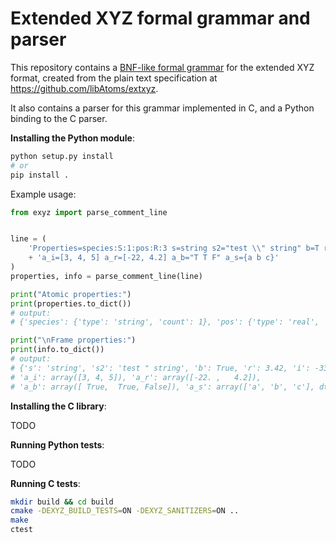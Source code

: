 # Extended XYZ formal grammar and parser

This repository contains a [BNF-like formal grammar](extended-xyz.bnf) for the
extended XYZ format, created from the plain text specification at
https://github.com/libAtoms/extxyz.

It also contains a parser for this grammar implemented in C, and a Python
binding to the C parser.

**Installing the Python module**:

```bash
python setup.py install
# or
pip install .
```

Example usage:

```python
from exyz import parse_comment_line


line = (
    'Properties=species:S:1:pos:R:3 s=string s2="test \\" string" b=T r=3.42 i=-33 '
    + 'a_i=[3, 4, 5] a_r=[-22, 4.2] a_b="T T F" a_s={a b c}'
)
properties, info = parse_comment_line(line)

print("Atomic properties:")
print(properties.to_dict())
# output:
# {'species': {'type': 'string', 'count': 1}, 'pos': {'type': 'real', 'count': 3}}

print("\nFrame properties:")
print(info.to_dict())
# output:
# {'s': 'string', 's2': 'test " string', 'b': True, 'r': 3.42, 'i': -33,
# 'a_i': array([3, 4, 5]), 'a_r': array([-22. ,   4.2]),
# 'a_b': array([ True,  True, False]), 'a_s': array(['a', 'b', 'c'], dtype='<U1')}
```

**Installing the C library**:

TODO

**Running Python tests**:

TODO

**Running C tests**:

```bash
mkdir build && cd build
cmake -DEXYZ_BUILD_TESTS=ON -DEXYZ_SANITIZERS=ON ..
make
ctest
```

